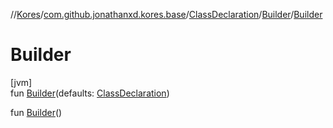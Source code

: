 //[Kores](../../../../index.md)/[com.github.jonathanxd.kores.base](../../index.md)/[ClassDeclaration](../index.md)/[Builder](index.md)/[Builder](-builder.md)

# Builder

[jvm]\
fun [Builder](-builder.md)(defaults: [ClassDeclaration](../index.md))

fun [Builder](-builder.md)()
